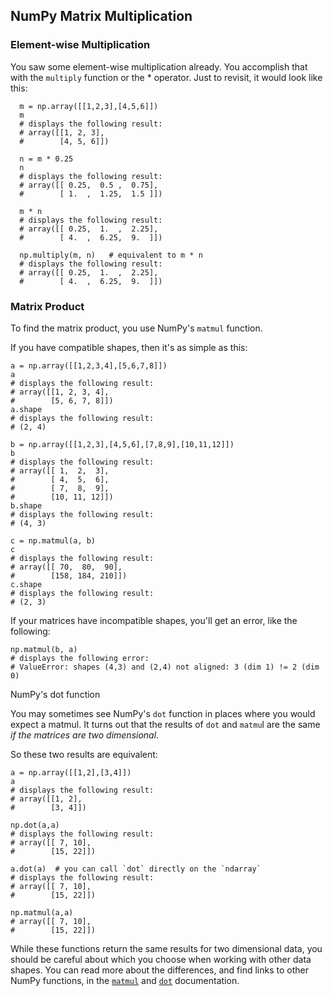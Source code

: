 ## NumPy Matrix Multiplication

### Element-wise Multiplication

You saw some element-wise multiplication already. 
You accomplish that with the `multiply` function or the * operator. Just to revisit, it would look like this:

```
  m = np.array([[1,2,3],[4,5,6]])
  m
  # displays the following result:
  # array([[1, 2, 3],
  #        [4, 5, 6]])

  n = m * 0.25
  n
  # displays the following result:
  # array([[ 0.25,  0.5 ,  0.75],
  #        [ 1.  ,  1.25,  1.5 ]])

  m * n
  # displays the following result:
  # array([[ 0.25,  1.  ,  2.25],
  #        [ 4.  ,  6.25,  9.  ]])

  np.multiply(m, n)   # equivalent to m * n
  # displays the following result:
  # array([[ 0.25,  1.  ,  2.25],
  #        [ 4.  ,  6.25,  9.  ]])
```

### Matrix Product

To find the matrix product, you use NumPy's `matmul` function.

If you have compatible shapes, then it's as simple as this:

```
a = np.array([[1,2,3,4],[5,6,7,8]])
a
# displays the following result:
# array([[1, 2, 3, 4],
#        [5, 6, 7, 8]])
a.shape
# displays the following result:
# (2, 4)

b = np.array([[1,2,3],[4,5,6],[7,8,9],[10,11,12]])
b
# displays the following result:
# array([[ 1,  2,  3],
#        [ 4,  5,  6],
#        [ 7,  8,  9],
#        [10, 11, 12]])
b.shape
# displays the following result:
# (4, 3)

c = np.matmul(a, b)
c
# displays the following result:
# array([[ 70,  80,  90],
#        [158, 184, 210]])
c.shape
# displays the following result:
# (2, 3)
```

If your matrices have incompatible shapes, you'll get an error, like the following:

```
np.matmul(b, a)
# displays the following error:
# ValueError: shapes (4,3) and (2,4) not aligned: 3 (dim 1) != 2 (dim 0)
```
NumPy's dot function

You may sometimes see NumPy's `dot` function in places where you would expect a matmul. 
It turns out that the results of `dot` and `matmu`l are the same *if the matrices are two dimensional*.

So these two results are equivalent:

```
a = np.array([[1,2],[3,4]])
a
# displays the following result:
# array([[1, 2],
#        [3, 4]])

np.dot(a,a)
# displays the following result:
# array([[ 7, 10],
#        [15, 22]])

a.dot(a)  # you can call `dot` directly on the `ndarray`
# displays the following result:
# array([[ 7, 10],
#        [15, 22]])

np.matmul(a,a)
# array([[ 7, 10],
#        [15, 22]])
```
While these functions return the same results for two dimensional data, you should be careful about which you choose when working with other data shapes. 
You can read more about the differences, and find links to other NumPy functions, in the [`matmul`](https://docs.scipy.org/doc/numpy/reference/generated/numpy.matmul.html#numpy.matmul) 
and [`dot`](https://docs.scipy.org/doc/numpy/reference/generated/numpy.dot.html) documentation. 
